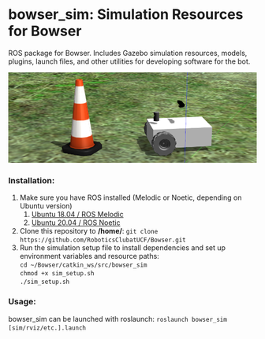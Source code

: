 # bowser_sim: Simulation Resources for Bowser

ROS package for Bowser. Includes Gazebo simulation resources, models, plugins, launch files, and other utilities for developing software for the bot. 

![sim screenshot](screenshot.png)

### Installation:

1. Make sure you have ROS installed (Melodic or Noetic, depending on Ubuntu version) 
	1. [Ubuntu 18.04 / ROS Melodic](http://wiki.ros.org/melodic/Installation/Ubuntu)
    1. [Ubuntu 20.04 / ROS Noetic](http://wiki.ros.org/noetic/Installation/Ubuntu)
1. Clone this repository to **/home/**: `git clone https://github.com/RoboticsClubatUCF/Bowser.git`
1. Run the simulation setup file to install dependencies and set up environment variables and resource paths:  
	` cd ~/Bowser/catkin_ws/src/bowser_sim `  
	` chmod +x sim_setup.sh `  
	` ./sim_setup.sh `  

### Usage:
bowser_sim can be launched with roslaunch: ``` roslaunch bowser_sim [sim/rviz/etc.].launch ```





